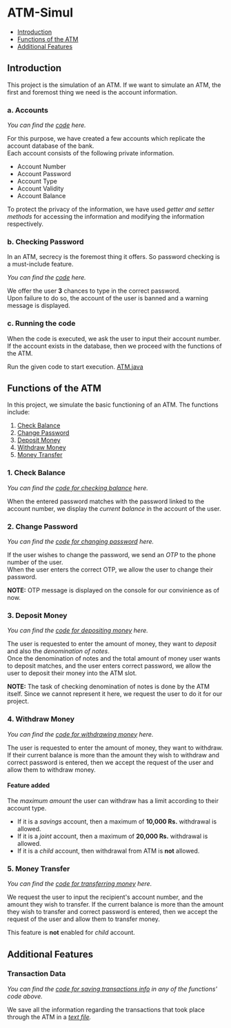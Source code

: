 # ATM-Simul

- [Introduction](#intro)
- [Functions of the ATM](#functions)
- [Additional Features](#add_features)

<a name="intro"></a>
## Introduction

This project is the simulation of an ATM. 
If we want to simulate an ATM, the first and foremost thing we need is the account information.
### a. Accounts
*You can find the [code](https://github.com/manchikatla-teja/ATM-Simul/blob/main/ATM.java) here.*  
  
  
For this purpose, we have created a few accounts which replicate the account database of the bank.  
Each account consists of the following private information.
- Account Number
- Account Password
- Account Type
- Account Validity
- Account Balance  

To protect the privacy of the information, we have used *getter and setter methods* for accessing the information and modifying the information respectively.

### b. Checking Password
In an ATM, secrecy is the foremost thing it offers. So password checking is a must-include feature.  
  
  
*You can find the [code](https://github.com/manchikatla-teja/ATM-Simul/blob/main/CheckPassword.java) here.*  
  
  
We offer the user **3** chances to type in the correct password.  
Upon failure to do so, the account of the user is banned and a warning message is displayed.


### c. Running the code
When the code is executed, we ask the user to input their account number.
If the account exists in the database, then we proceed with the functions of the ATM.  
  
  
Run the given code to start execution. [ATM.java](https://github.com/manchikatla-teja/ATM-Simul/blob/main/ATM.java)

<a name="functions"></a>
## Functions of the ATM
In this project, we simulate the basic functioning of an ATM. The functions include:

1. [Check Balance](#check_balance)
2. [Change Password](#change_password)
3. [Deposit Money](#deposit_money)
4. [Withdraw Money](#withdraw_money)
5. [Money Transfer](#money_transfer)

<a name="check_balance"></a>
### 1. Check Balance
*You can find the [code for checking balance](https://github.com/manchikatla-teja/ATM-Simul/blob/main/CheckBalance.java) here.*  
  
  
When the entered password matches with the password linked to the account number, we display the *current balance* in the account of the user.

<a name="change_password"></a>
### 2. Change Password
*You can find the [code for changing password](https://github.com/manchikatla-teja/ATM-Simul/blob/main/ChangePassword.java) here.*  
  
  
If the user wishes to change the password, we send an *OTP* to the phone number of the user.  
When the user enters the correct OTP, we allow the user to change their password.  
  
  
**NOTE:** OTP message is displayed on the console for our convinience as of now.


<a name="deposit_money"></a>
### 3. Deposit Money
*You can find the [code for depositing money](https://github.com/manchikatla-teja/ATM-Simul/blob/main/Deposit.java) here.*  

The user is requested to enter the amount of money, they want to *deposit* and also the *denomination of notes*.  
Once the denomination of notes and the total amount of money user wants to deposit matches, and the user enters correct password, we allow the user to deposit their money into the ATM slot.  

**NOTE:** The task of checking denomination of notes is done by the ATM itself. Since we cannot represent it here, we request the user to do it for our project.


<a name="withdraw_money"></a>
### 4. Withdraw Money
*You can find the [code for withdrawing money](https://github.com/manchikatla-teja/ATM-Simul/blob/main/Withdraw.java) here.*  

The user is requested to enter the amount of money, they want to withdraw.  
If their current balance is more than the amount they wish to withdraw and correct password is entered, then we accept the request of the user and allow them to withdraw money.  
#### Feature added
The *maximum amount* the user can withdraw has a limit according to their account type.  
- If it is a *savings* account, then a maximum of **10,000 Rs.** withdrawal is allowed.  
- If it is a *joint* account, then a maximum of **20,000 Rs.** withdrawal is allowed.  
- If it is a *child* account, then withdrawal from ATM is **not** allowed.


<a name="money_transfer"></a>
### 5. Money Transfer
*You can find the [code for transferring money](https://github.com/manchikatla-teja/ATM-Simul/blob/main/MoneyTransfer.java) here.*  

We request the user to input the recipient's account number, and the amount they wish to transfer.
If the current balance is more than the amount they wish to transfer and correct password is entered, then we accept the request of the user and allow them to transfer money.  

This feature is **not** enabled for *child* account.

<a name="add_features"></a>
## Additional Features
### Transaction Data
*You can find the [code for saving transactions info](https://github.com/manchikatla-teja/ATM-Simul/blob/main/CheckBalance.java) in any of the functions' code above.*  

We save all the information regarding the transactions that took place through the ATM in a *[text file](https://github.com/manchikatla-teja/ATM-Simul/blob/main/ATMTransactions.txt).*
